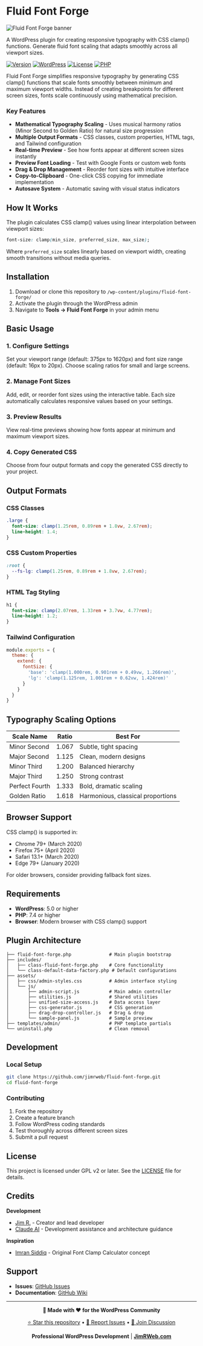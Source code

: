 # Fluid Font Forge
![Fluid Font Forge banner](/fluid-font-forge/docs/banner.png)

A WordPress plugin for creating responsive typography with CSS clamp() functions. Generate fluid font scaling that adapts smoothly across all viewport sizes.

[![Version](https://img.shields.io/badge/version-4.2.0-blue.svg)](https://github.com/jimrweb/fluid-font-forge)
[![WordPress](https://img.shields.io/badge/WordPress-5.0%2B-blue.svg)](https://wordpress.org/)
[![License](https://img.shields.io/badge/license-GPL%20v2%2B-green.svg)](LICENSE)
[![PHP](https://img.shields.io/badge/PHP-7.4%2B-purple.svg)](https://php.net/)


Fluid Font Forge simplifies responsive typography by generating CSS clamp() functions that scale fonts smoothly between minimum and maximum viewport widths. Instead of creating breakpoints for different screen sizes, fonts scale continuously using mathematical precision.

### Key Features

- **Mathematical Typography Scaling** - Uses musical harmony ratios (Minor Second to Golden Ratio) for natural size progression
- **Multiple Output Formats** - CSS classes, custom properties, HTML tags, and Tailwind configuration
- **Real-time Preview** - See how fonts appear at different screen sizes instantly
- **Preview Font Loading** - Test with Google Fonts or custom web fonts
- **Drag & Drop Management** - Reorder font sizes with intuitive interface
- **Copy-to-Clipboard** - One-click CSS copying for immediate implementation
- **Autosave System** - Automatic saving with visual status indicators

## How It Works

The plugin calculates CSS clamp() values using linear interpolation between viewport sizes:

```css
font-size: clamp(min_size, preferred_size, max_size);
```

Where `preferred_size` scales linearly based on viewport width, creating smooth transitions without media queries.

## Installation

1. Download or clone this repository to `/wp-content/plugins/fluid-font-forge/`
2. Activate the plugin through the WordPress admin
3. Navigate to **Tools → Fluid Font Forge** in your admin menu

## Basic Usage

### 1. Configure Settings
Set your viewport range (default: 375px to 1620px) and font size range (default: 16px to 20px). Choose scaling ratios for small and large screens.

### 2. Manage Font Sizes  
Add, edit, or reorder font sizes using the interactive table. Each size automatically calculates responsive values based on your settings.

### 3. Preview Results
View real-time previews showing how fonts appear at minimum and maximum viewport sizes.

### 4. Copy Generated CSS
Choose from four output formats and copy the generated CSS directly to your project.

## Output Formats

### CSS Classes
```css
.large {
  font-size: clamp(1.25rem, 0.89rem + 1.8vw, 2.67rem);
  line-height: 1.4;
}
```

### CSS Custom Properties
```css
:root {
  --fs-lg: clamp(1.25rem, 0.89rem + 1.8vw, 2.67rem);
}
```

### HTML Tag Styling
```css
h1 {
  font-size: clamp(2.07rem, 1.33rem + 3.7vw, 4.77rem);
  line-height: 1.2;
}
```

### Tailwind Configuration
```javascript
module.exports = {
  theme: {
    extend: {
      fontSize: {
        'base': 'clamp(1.000rem, 0.901rem + 0.49vw, 1.266rem)',
        'lg': 'clamp(1.125rem, 1.001rem + 0.62vw, 1.424rem)'
      }
    }
  }
}
```

## Typography Scaling Options

| Scale Name | Ratio | Best For |
|------------|-------|----------|
| Minor Second | 1.067 | Subtle, tight spacing |
| Major Second | 1.125 | Clean, modern designs |
| Minor Third | 1.200 | Balanced hierarchy |
| Major Third | 1.250 | Strong contrast |
| Perfect Fourth | 1.333 | Bold, dramatic scaling |
| Golden Ratio | 1.618 | Harmonious, classical proportions |

## Browser Support

CSS clamp() is supported in:
- Chrome 79+ (March 2020)
- Firefox 75+ (April 2020)  
- Safari 13.1+ (March 2020)
- Edge 79+ (January 2020)

For older browsers, consider providing fallback font sizes.

## Requirements

- **WordPress**: 5.0 or higher
- **PHP**: 7.4 or higher
- **Browser**: Modern browser with CSS clamp() support

## Plugin Architecture

```fluid-font-forge/
├── fluid-font-forge.php              # Main plugin bootstrap
├── includes/
│   ├── class-fluid-font-forge.php    # Core functionality
│   └── class-default-data-factory.php # Default configurations
├── assets/
│   ├── css/admin-styles.css          # Admin interface styling
│   └── js/
│       ├── admin-script.js           # Main admin controller
│       ├── utilities.js              # Shared utilities
│       ├── unified-size-access.js    # Data access layer
│       ├── css-generator.js          # CSS generation
│       ├── drag-drop-controller.js   # Drag & drop
│       └── sample-panel.js           # Sample preview
├── templates/admin/                  # PHP template partials
└── uninstall.php                     # Clean removal               
```

## Development

### Local Setup
```bash
git clone https://github.com/jimrweb/fluid-font-forge.git
cd fluid-font-forge
```

### Contributing
1. Fork the repository
2. Create a feature branch
3. Follow WordPress coding standards
4. Test thoroughly across different screen sizes
5. Submit a pull request

## License

This project is licensed under GPL v2 or later. See the [LICENSE](LICENSE) file for details.

## Credits

**Development**
- [Jim R.](https://jimrweb.com) - Creator and lead developer
- [Claude AI](https://anthropic.com) - Development assistance and architecture guidance

**Inspiration**
- [Imran Siddiq](https://websquadron.co.uk) - Original Font Clamp Calculator concept

## Support

- **Issues**: [GitHub Issues](https://github.com/Mij-Strebor/fluid-font-forge/issues)
- **Documentation**: [GitHub Wiki](https://github.com/Mij-Strebor/fluid-font-forge/wiki)

---

<div align="center">

**🚀 Made with ❤️ for the WordPress Community**

[⭐ Star this repository](https://github.com/Mij-Strebor/fluid-font-forge) • [🐛 Report Issues](https://github.com/Mij-Strebor/fluid-font-forge/issues) • [💬 Join Discussion](https://github.com/Mij-Strebor/fluid-font-forge/discussions)

**Professional WordPress Development** | **[JimRWeb.com](https://jimrweb.com)**

</div>